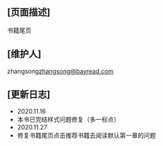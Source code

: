 ## [页面描述]
书籍尾页
## [维护人]
zhangsong<zhangsong@bayread.com>
## [更新日志]
- 2020.11.16
 - 本书已完结样式问题修复（多一标点）
- 2020.11.27
 - 修复书籍尾页点击推荐书籍去阅读默认第一章的问题
